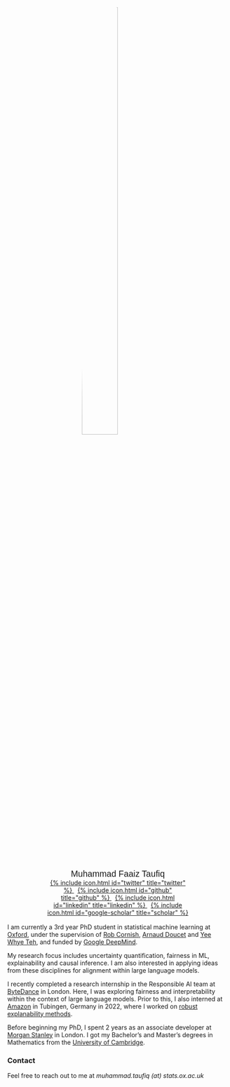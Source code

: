 <div style="margin: auto; width: 65%">
  <img src="{{ site.url }}/img/faait.jpg"
  style="display:block; margin-left:auto; margin-right:auto; border-radius:50%; width:50%;">

  <p style="text-align:center; margin-top:5%; margin-bottom:0%; font-size: 140%; font-family:sans-serif">
    Muhammad Faaiz Taufiq
  </p>
  <p style="text-align:center; margin:0%;">
    <a href="https://www.twitter.com/FaaizTaufiq">
      {% include icon.html id="twitter" title="twitter" %}
    </a>
    &nbsp;
    <a href="https://github.com/faaizT">
      {% include icon.html id="github" title="github" %}
    </a>
    &nbsp;
    <a href="https://www.linkedin.com/in/muhammadftaufiq/">
      {% include icon.html id="linkedin" title="linkedin" %}
    </a>
    &nbsp;
    <a href="https://scholar.google.com/citations?hl=en&user=oDL6ahoAAAAJ">
      {% include icon.html id="google-scholar" title="scholar" %}
    </a>
  </p>
</div>
<br style="line-height:10%;">

I am currently a 3rd year PhD student in statistical machine learning at [Oxford](http://www.ox.ac.uk/), under the supervision of [Rob Cornish](https://jrmcornish.github.io/), [Arnaud Doucet](https://www.stats.ox.ac.uk/~doucet/) and [Yee Whye Teh](http://www.stats.ox.ac.uk/~teh/), and funded by [Google DeepMind](https://deepmind.com/).

My research focus includes uncertainty quantification, fairness in ML, explainability and causal inference. I am also interested in applying ideas from these disciplines for alignment within large language models.

I recently completed a research internship in the Responsible AI team at [ByteDance](https://www.bytedance.com/) in London. Here, I was exploring fairness and interpretability within the context of large language models.
Prior to this, I also interned at [Amazon](https://aws.amazon.com/) in Tubingen, Germany in 2022, where I worked on [robust explanability methods](https://arxiv.org/abs/2301.04041).
<!-- Some of my past research includes applications of [conformal prediction in contextual bandits](https://arxiv.org/abs/2206.04405), and using [causal inference to assess digital twin models](https://arxiv.org/abs/2301.07210). -->

Before beginning my PhD, I spent 2 years as an associate developer at [Morgan Stanley](https://www.morganstanley.com/) in London. I got my Bachelor’s and Master’s degrees in Mathematics from the [University of Cambridge](https://www.cam.ac.uk/).

### Contact

Feel free to reach out to me at _muhammad.taufiq (at) stats.ox.ac.uk_
